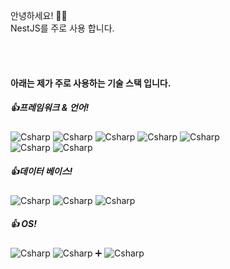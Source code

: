 안녕하세요! 👋🏼<br>
NestJS를 주로 사용 합니다.<br>

<br>
<br> 

#### 아래는 제가 주로 사용하는 기술 스택 입니다.

##### 👍프레임워크 & 언어!

<img alt="Csharp" src ="https://img.shields.io/badge/javascript-F7DF1E.svg?&style=for-the-badge&logo=javascript&logoColor=white"/> <img alt="Csharp" src ="https://img.shields.io/badge/-nodejs-339933.svg?&style=for-the-badge&logo=nodedotjs&logoColor=white"/> <img alt="Csharp" src ="https://img.shields.io/badge/typescript-3178C6.svg?&style=for-the-badge&logo=typescript&logoColor=white"/> <img alt="Csharp" src ="https://img.shields.io/badge/express-339933.svg?&style=for-the-badge&logo=express&logoColor=white"/> <img alt="Csharp" src ="https://img.shields.io/badge/nestjs-E0234E.svg?&style=for-the-badge&logo=nestjs&logoColor=white"/> <br>
<img alt="Csharp" src ="https://img.shields.io/badge/java-007396.svg?&style=for-the-badge&logo=java&logoColor=white"/> <img alt="Csharp" src ="https://img.shields.io/badge/spring-6DB33F.svg?&style=for-the-badge&logo=spring&logoColor=white"/>

##### 👍데이터 베이스!
<img alt="Csharp" src ="https://img.shields.io/badge/postgresql-4169E1.svg?&style=for-the-badge&logo=postgresql&logoColor=white"/> <img alt="Csharp" src ="https://img.shields.io/badge/mysql-4479A1.svg?&style=for-the-badge&logo=mysql&logoColor=white"/> <img alt="Csharp" src ="https://img.shields.io/badge/mariadb-003545.svg?&style=for-the-badge&logo=mariadb&logoColor=white"/>

##### 👍 OS!
<img alt="Csharp" src ="https://img.shields.io/badge/centos-262577.svg?&style=for-the-badge&logo=centos&logoColor=white"/> <img alt="Csharp" src ="https://img.shields.io/badge/ubuntu-E95420.svg?&style=for-the-badge&logo=ubuntu&logoColor=white"/> ➕ <img alt="Csharp" src ="https://img.shields.io/badge/amazonaws-232F3E.svg?&style=for-the-badge&logo=amazonaws&logoColor=white"/>
<!--
**Kimsunmin/kimsunmin** is a ✨ _special_ ✨ repository because its `README.md` (this file) appears on your GitHub profile.

Here are some ideas to get you started:

- 🔭 I’m currently working on ...
- 🌱 I’m currently learning ...
- 👯 I’m looking to collaborate on ...
- 🤔 I’m looking for help with ...
- 💬 Ask me about ...
- 📫 How to reach me: ...
- 😄 Pronouns: ...
- ⚡ Fun fact: ...
-->
